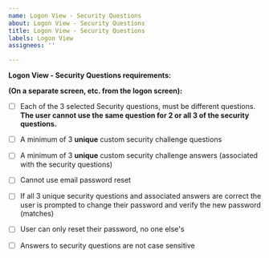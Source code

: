 ```yaml
---
name: Logon View - Security Questions
about: Logon View - Security Questions
title: Logon View - Security Questions
labels: Logon View
assignees: ''

---
```


**Logon View - Security Questions requirements:**

**(On a separate screen, etc. from the logon screen):**

- [ ] Each of the 3 selected Security questions, must be different questions. **The user cannot use the same question for 2 or all 3 of the security questions.**

- [ ] A minimum of 3 **unique** custom security challenge questions
- [ ] A minimum of 3 **unique** custom security challenge answers (associated   with   the   security   questions)
- [ ] Cannot use email password reset
- [ ] If all 3 unique security questions and associated answers are correct the user is prompted to change their password and verify the new password (matches)
- [ ] User can only reset their password, no one else's
- [ ] Answers to security questions are not case sensitive
